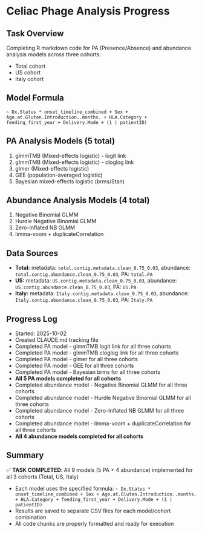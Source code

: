# Celiac Phage Analysis Progress

## Task Overview
Completing R markdown code for PA (Presence/Absence) and abundance analysis models across three cohorts:
- Total cohort
- US cohort  
- Italy cohort

## Model Formula
`~ Dx.Status * onset_timeline_combined + Sex + Age.at.Gluten.Introduction..months. + HLA.Category + feeding_first_year + Delivery.Mode + (1 | patientID)`

## PA Analysis Models (5 total)
1. glmmTMB (Mixed-effects logistic) - logit link
2. glmmTMB (Mixed-effects logistic) - cloglog link
3. glmer (Mixed-effects logistic)
4. GEE (population-averaged logistic)
5. Bayesian mixed-effects logistic (brms/Stan)

## Abundance Analysis Models (4 total)
1. Negative Binomial GLMM
2. Hurdle Negative Binomial GLMM
3. Zero-Inflated NB GLMM
4. limma-voom + duplicateCorrelation

## Data Sources
- **Total:** metadata: `total.contig.metadata.clean_0.75_0.03`, abundance: `total.contig.abundance.clean_0.75_0.03`, PA: `total.PA`
- **US:** metadata: `US.contig.metadata.clean_0.75_0.03`, abundance: `US.contig.abundance.clean_0.75_0.03`, PA: `US.PA`
- **Italy:** metadata: `Italy.contig.metadata.clean_0.75_0.03`, abundance: `Italy.contig.abundance.clean_0.75_0.03`, PA: `Italy.PA`

## Progress Log
- Started: 2025-10-02
- Created CLAUDE.md tracking file
- Completed PA model - glmmTMB logit link for all three cohorts
- Completed PA model - glmmTMB cloglog link for all three cohorts
- Completed PA model - glmer for all three cohorts
- Completed PA model - GEE for all three cohorts
- Completed PA model - Bayesian brms for all three cohorts
- **All 5 PA models completed for all cohorts**
- Completed abundance model - Negative Binomial GLMM for all three cohorts
- Completed abundance model - Hurdle Negative Binomial GLMM for all three cohorts
- Completed abundance model - Zero-Inflated NB GLMM for all three cohorts
- Completed abundance model - limma-voom + duplicateCorrelation for all three cohorts
- **All 4 abundance models completed for all cohorts**

## Summary
✅ **TASK COMPLETED**: All 9 models (5 PA + 4 abundance) implemented for all 3 cohorts (Total, US, Italy)
- Each model uses the specified formula: `~ Dx.Status * onset_timeline_combined + Sex + Age.at.Gluten.Introduction..months. + HLA.Category + feeding_first_year + Delivery.Mode + (1 | patientID)`
- Results are saved to separate CSV files for each model/cohort combination
- All code chunks are properly formatted and ready for execution